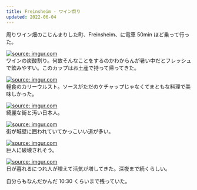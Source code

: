 ```yaml
---
title: Freinsheim - ワイン祭り
updated: 2022-06-04
---
```


周りワイン畑のこじんまりした町、Freinsheim、に電車 50min ほど乗って行った。

<a href="https://imgur.com/0Gt9M2S"><img src="https://i.imgur.com/0Gt9M2S.png" title="source: imgur.com" /></a>  
ワインの炭酸割り。何故そんなことをするのかわからんが暑い中だとフレッシュで飲みやすい。このカップはお土産で持って帰ってきた。

<a href="https://imgur.com/R88BeiW"><img src="https://i.imgur.com/R88BeiW.png" title="source: imgur.com" /></a>  
軽食のカリーウルスト。ソースがただのケチャップじゃなくてまともな料理で美味しかった。

<a href="https://imgur.com/0aFVwC0"><img src="https://i.imgur.com/0aFVwC0.png" title="source: imgur.com" /></a>  
綺麗な街と汚い日本人。

<a href="https://imgur.com/GVgyHxj"><img src="https://i.imgur.com/GVgyHxj.jpg" title="source: imgur.com" /></a>  
街が城壁に囲われていてかっこいい道が多い。

<a href="https://imgur.com/fYpqx98"><img src="https://i.imgur.com/fYpqx98.jpg" title="source: imgur.com" /></a>  
巨人に破壊されそう。

<a href="https://imgur.com/f24jjIK"><img src="https://i.imgur.com/f24jjIK.png" title="source: imgur.com" /></a>  
日が暮れるにつれ人が増えて活気が増してきた。深夜まで続くらしい。

自分らもなんだかんだ 10:30 くらいまで残っていた。
